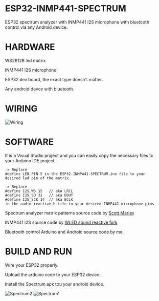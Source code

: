 # ESP32-INMP441-SPECTRUM
ESP32 spectrum analyzer with INMP441 I2S microphone with bluetooth control via any Android device.

# HARDWARE
WS2812B led matrix.

INMP441 I2S microphone.

ESP32 dev board, the exact type doesn't matter.

Any android devce with bluetooth.

# WIRING
![Wiring](https://user-images.githubusercontent.com/61933721/123543411-ef7c6b80-d756-11eb-9c7a-f273d759a34c.png)


# SOFTWARE
It is a Visual Studio project and you can easily copy the necessary files to your Arduino IDE project.
    
    -> Replace
    #define LED_PIN 5 in the ESP32-INMP441-SPECTRUM.ino file to your desired led pin of the matrix.

    -> Replace
    #define I2S_WS 15   // aka LRCL
    #define I2S_SD 32   // aka DOUT
    #define I2S_SCK 14  // aka BCLK
    in the audio_reactive.h file to your desired INMP441 microphone pins

Spectrum analyzer matrix patterns source code by [Scott Marley](https://github.com/s-marley/ESP32-INMP441-Matrix-VU)

INMP441 I2S source code by [WLED sound reactive fork](https://github.com/atuline/WLED)

Bluetooth control Arduino and Android source code by me.

# BUILD AND RUN
Wire your ESP32 properly.

Upload the arduino code to your ESP32 device.

Install the Spectrum.apk tou your android device.

![Spectrum2](https://user-images.githubusercontent.com/61933721/123284117-ac32ba80-d514-11eb-8535-3f3880f1a3d9.png)
![Spectrum1](https://user-images.githubusercontent.com/61933721/123284133-afc64180-d514-11eb-88a6-4419e1215f16.png)



